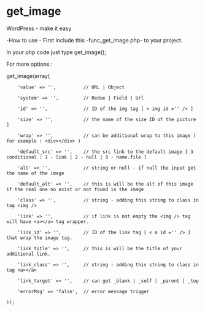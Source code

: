 # get_image
WordPress - make it easy


-How to use -
First include this -func_get_image.php- to your project.

In your php code just type
get_image();


For more options :

get_image(array(

        'value' => '',          // URL | Object 
        
        'system' => '',         // Redux | Field | Url
        
        'id' => '',             // ID of the img tag [ < img id ='' /> ]
        
        'size' => '',           // the name of the size ID of the picture ]
        
        'wrap' => '',           // can be additional wrap to this image ( for example : <div></div> )
        
        'default_src' => '',    // the src link to the default image [ 3 conditional : 1 - link | 2 - null | 3 - name.file ]
        
        'alt' => '',            // string or null - if null the input get the name of the image
        
        'default_alt' => '',    // this is will be the alt of this image if the real one no exist or not found in the image
        
        'class' => '',          // string - adding this string to class in tag <img />
        
        'link' => '',           // if link is not empty the <img /> tag will have <a></a> tag wrapper.
        
        'link_id' => '',        // ID of the link tag [ < a id ='' /> ] that wrap the image tag.
        
        'link_title' => '',     // this is will be the title of your additional link.
        
        'link_class' => '',     // string - adding this string to class in tag <a></a>
        
        'link_target' => '',    // can get _blank | _self | _parent | _top
        
        'errorMsg' => 'false',  // error message trigger
        
    ));

